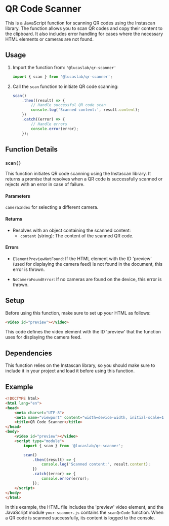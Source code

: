 # QR Code Scanner

This is a JavaScript function for scanning QR codes using the Instascan library. The function allows you to scan QR codes and copy their content to the clipboard. It also includes error handling for cases where the necessary HTML elements or cameras are not found.

## Usage

1. Import the function from: `'@lucaslab/qr-scanner'`

   ```javascript
   import { scan } from '@lucaslab/qr-scanner';
   ```

2. Call the `scan` function to initiate QR code scanning:

   ```javascript
   scan()
       .then((result) => {
           // Handle successful QR code scan
           console.log('Scanned content:', result.content);
       })
       .catch((error) => {
           // Handle errors
           console.error(error);
       });
   ```

## Function Details

### `scan()`

This function initiates QR code scanning using the Instascan library. It returns a promise that resolves when a QR code is successfully scanned or rejects with an error in case of failure.

#### Parameters

`cameraIndex` for selecting a different camera.

#### Returns

- Resolves with an object containing the scanned content:
  - `content` (string): The content of the scanned QR code.

#### Errors

- `ElementPreviewNotFound`: If the HTML element with the ID 'preview' (used for displaying the camera feed) is not found in the document, this error is thrown.

- `NoCameraFoundError`: If no cameras are found on the device, this error is thrown.

## Setup

Before using this function, make sure to set up your HTML as follows:

```html
<video id="preview"></video>
```

This code defines the video element with the ID 'preview' that the function uses for displaying the camera feed.

## Dependencies

This function relies on the Instascan library, so you should make sure to include it in your project and load it before using this function.

## Example

```html
<!DOCTYPE html>
<html lang="en">
<head>
    <meta charset="UTF-8">
    <meta name="viewport" content="width=device-width, initial-scale=1.0">
    <title>QR Code Scanner</title>
</head>
<body>
    <video id="preview"></video>
    <script type="module">
        import { scan } from '@lucaslab/qr-scanner';

        scan()
            .then((result) => {
                console.log('Scanned content:', result.content);
            })
            .catch((error) => {
                console.error(error);
            });
    </script>
</body>
</html>
```

In this example, the HTML file includes the 'preview' video element, and the JavaScript module `your-scanner.js` contains the `scanQrCode` function. When a QR code is scanned successfully, its content is logged to the console.